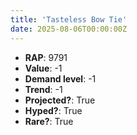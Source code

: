 ```yaml
---
title: 'Tasteless Bow Tie'
date: 2025-08-06T00:00:00Z
---
```

- **RAP**: 9791
- **Value**: -1
- **Demand level**: -1
- **Trend**: -1
- **Projected?**: True
- **Hyped?**: True
- **Rare?**: True
